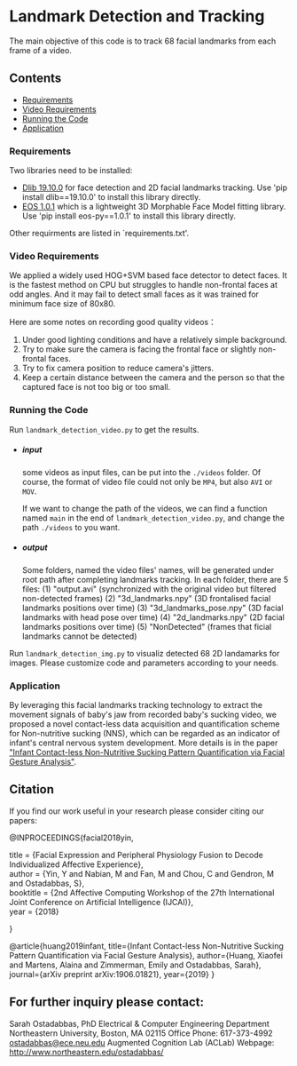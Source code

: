 # Landmark Detection and Tracking

The main objective of this code is to track 68 facial landmarks from each frame of a video.

## Contents   
*  [Requirements](#Requirements)
*  [Video Requirements](#Video-Requirements)
*  [Running the Code](#Running-the-Code)
*  [Application](#Application)



### Requirements   
Two libraries need to be installed:

* [Dlib 19.10.0](http://dlib.net) for face detection and 2D facial landmarks tracking.
        Use 'pip install dlib==19.10.0' to install this library directly.
* [EOS 1.0.1](https://github.com/patrikhuber/eos/releases) which is a lightweight 3D Morphable Face Model fitting library.
        Use 'pip install eos-py==1.0.1' to install this library directly.

Other requirments are listed in `requirements.txt'.

### Video Requirements 
We applied a widely used HOG+SVM based face detector to detect faces. It is the fastest method on CPU but struggles to handle non-frontal faces at odd angles. And it may fail to detect small faces as it was trained for minimum face size of 80x80. 

Here are some notes on recording good quality videos：
1. Under good lighting conditions and have a relatively simple background.
2. Try to make sure the camera is facing the frontal face or slightly non-frontal faces.
3. Try to fix camera position to reduce camera's jitters.
4. Keep a certain distance between the camera and the person so that the captured face is not too big or too small.

### Running the Code
Run `landmark_detection_video.py` to get the results.

* ##### input
    some videos as input files, can be put into the `./videos` folder. Of course, the format of video file could not only be `MP4`,
    but also `AVI` or `MOV`.
    
    If we want to change the path of the videos, we can find a function named `main` in the end of `landmark_detection_video.py`,
    and change the path `./videos` to you want. 
* ##### output
    Some folders, named the video files' names, will be generated under root path after completing landmarks tracking. In each
    folder, there are 5 files:
        (1) "output.avi" (synchronized with the original video but filtered non-detected frames)
        (2) "3d_landmarks.npy" (3D frontalised facial landmarks positions over time)
        (3) "3d_landmarks_pose.npy" (3D facial landmarks with head pose over time)
        (4) "2d_landmarks.npy" (2D facial landmarks positions over time)
        (5) "NonDetected" (frames that ficial landmarks cannot be detected)

Run `landmark_detection_img.py` to visualiz detected 68 2D landamarks for images. Please customize code and parameters according to your needs. 

### Application
By leveraging this facial landmarks tracking technology to extract the movement signals of baby's jaw from recorded baby's sucking video, we proposed a novel contact-less data acquisition and quantification scheme for Non-nutritive sucking (NNS), which can be regarded as an indicator of infant's central nervous system development.
More details is in the paper ["Infant Contact-less Non-Nutritive Sucking Pattern Quantification via Facial Gesture Analysis"](https://arxiv.org/pdf/1906.01821.pdf).

## Citation
If you find our work useful in your research please consider citing our papers:

@INPROCEEDINGS{facial2018yin,

  title     = {Facial Expression and Peripheral Physiology Fusion to Decode Individualized Affective Experience},  
  author    = {Yin, Y and Nabian, M and Fan, M and Chou, C and Gendron, M and Ostadabbas, S},  
  booktitle = {2nd Affective Computing Workshop of the 27th International Joint Conference on Artificial Intelligence (IJCAI)},  
  year      = {2018}  
  
}

@article{huang2019infant,
  title={Infant Contact-less Non-Nutritive Sucking Pattern Quantification via Facial Gesture Analysis},
  author={Huang, Xiaofei and Martens, Alaina and Zimmerman, Emily and Ostadabbas, Sarah},
  journal={arXiv preprint arXiv:1906.01821},
  year={2019}
}

## For further inquiry please contact: 
Sarah Ostadabbas, PhD
Electrical & Computer Engineering Department
Northeastern University, Boston, MA 02115
Office Phone: 617-373-4992
ostadabbas@ece.neu.edu
Augmented Cognition Lab (ACLab) Webpage: http://www.northeastern.edu/ostadabbas/
